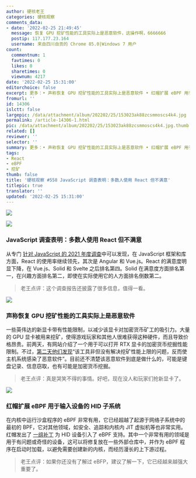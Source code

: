 ```yaml
---
author: 硬核老王
categories: 硬核观察
comments_data:
- date: '2022-02-25 21:49:45'
  message: 恢复 GPU 挖矿性能的工具实际上是恶意软件，这操作啊，6666666
  postip: 117.177.23.164
  username: 来自四川自贡的 Chrome 85.0|Windows 7 用户
count:
  commentnum: 1
  favtimes: 0
  likes: 0
  sharetimes: 0
  viewnum: 4217
date: '2022-02-25 15:31:00'
editorchoice: false
excerpt: 更多：• 声称恢复 GPU 挖矿性能的工具实际上是恶意软件 • 红帽扩展 eBPF 用于输入设备的 HID 子系统
fromurl: ''
id: 14306
islctt: false
largepic: /data/attachment/album/202202/25/153023ak88zcsmmoscs4k4.jpg
permalink: /article-14306-1.html
pic: /data/attachment/album/202202/25/153023ak88zcsmmoscs4k4.jpg.thumb.jpg
related: []
reviewer: ''
selector: ''
summary: 更多：• 声称恢复 GPU 挖矿性能的工具实际上是恶意软件 • 红帽扩展 eBPF 用于输入设备的 HID 子系统
tags:
- React
- eBPF
- 挖矿
thumb: false
title: '硬核观察 #558 JavaScript 调查表明：多数人使用 React 但不满意'
titlepic: true
translator: ''
updated: '2022-02-25 15:31:00'
---
```


![](/data/attachment/album/202202/25/153023ak88zcsmmoscs4k4.jpg)


![](/data/attachment/album/202202/25/153036r6tkbokt9dvh96g6.jpg)


### JavaScript 调查表明：多数人使用 React 但不满意


从专门 [针对 JavaScript 的 2021 年度调查](https://2021.stateofjs.com/en-US/demographics/)中可以发现，在 JavaScript 框架和库方面，React 的使用率继续领先，其次是 Angular 和 Vue.js。React 的满意度明显下降，在 Vue.js、Solid 和 Svelte 之后排名第四。Solid 在满意度方面排名第一，在兴趣方面排名第二，即使在实际使用它的人方面排名倒数第二。



> 
> 老王点评：这个调查报告还披露了很多信息，值得一看。
> 
> 
> 


![](/data/attachment/album/202202/25/153047tkdtr6rmfy6fzkgd.jpg)


### 声称恢复 GPU 挖矿性能的工具实际上是恶意软件


一些英伟达的新显卡带有性能限制，以减少该显卡对加密货币矿工的吸引力。大量的 GPU 显卡被用来挖矿，使得游戏玩家和其他人很难获得这种硬件，而且导致价格昂贵。前两天，有网站介绍了一个用于可以打开 RTX 显卡的加密货币挖掘性能限制。不过，[第二天他们发现](https://www.tomshardware.com/news/nvidia-rtx-lhr-unlocker-malware)“该工具非但没有解决挖矿性能上限的问题，反而使主机系统感染了恶意软件”。目前还不清楚该恶意软件到底是做什么的，可能是键盘记录、信息窃取，也有可能是加密货币挖掘。



> 
> 老王点评：真是哭笑不得的事情。好吧，现在没人和玩家们抢新显卡了。
> 
> 
> 


![](/data/attachment/album/202202/25/153122x4oobdco3g4g3wia.jpg)


### 红帽扩展 eBPF 用于输入设备的 HID 子系统


在内核中运行沙盒程序的 eBPF 非常有用，它已经超越了起源于网络子系统中的最初的 BPF，它对其他领域，如安全、追踪和内核内 JIT 虚拟机等也非常实用。红帽发出了 [一组补丁](https://www.phoronix.com/scan.php?page=news_item&px=Linux-eBPF-For-HID) 为 HID 设备引入了 eBPF 支持。其中一个非常有用的领域是用于有问题或奇怪的设备，这可以将修复放在一些外部仓库中，并作为 eBPF 程序在启动时加载，以避免需要创建新的内核，而经历漫长的上下游过程。



> 
> 老王点评：如果你还没有了解过 eBFP，建议了解一下，它已经越来越强大重要了。
> 
> 
>